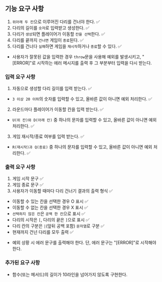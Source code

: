 ## 기능 요구 사항

1. `위아래 두 칸`으로 이루어진 다리를 건너야 한다. ✅
2. 다리의 길이를 `숫자`로 입력받고 생성한다. ✅
3. 다리가 `생성`되면 플레이어가 이동할 `칸을 선택`한다. ✅
4. 다리를 끝까지 `건너면` 게임이 `종료`된다. ✅
5. 다리를 건너다 `실패`하면 게임을 `재시작`하거나 `종료`할 수 있다. ✅

- 사용자가 잘못된 값을 입력한 경우 `throw`문을 사용해 예외를 발생시키고, "[ERROR]"로 시작하는 에러 메시지를 출력 후 그 부분부터 입력을 다시 받는다.

### 입력 요구 사항

1. 자동으로 생성할 다리 길이를 입력 받는다. ✅

- `3 이상 20 이하`의 숫자를 입력할 수 있고, 올바른 값이 아니면 예외 처리한다. ✅

2. 라운드마다 플레이어가 이동할 칸을 입력 받는다. ✅

- `U(위 칸)와 D(아래 칸)` 중 하나의 문자를 입력할 수 있고, 올바른 값이 아니면 예외 처리한다. ✅

3. 게임 재시작/종료 여부를 입력 받는다. ✅

- `R(재시작)과 Q(종료)` 중 하나의 문자를 입력할 수 있고, 올바른 값이 아니면 예외 처리한다. ✅

### 출력 요구 사항

1. 게임 시작 문구 ✅
2. 게임 종료 문구 ✅
3. 사용자가 이동할 때마다 다리 건너기 결과의 출력 형식 ✅

- 이동할 수 있는 칸을 선택한 경우 O 표시 ✅
- 이동할 수 없는 칸을 선택한 경우 X 표시 ✅
- `선택하지 않은 칸`은 `공백 한 칸`으로 표시 ✅
- 다리의 시작은 `[`, 다리의 끝은 `]`으로 표시 ✅
- 다리 칸의 구분은 `|`(앞뒤 공백 포함) `문자열`로 구분 ✅
- 현재까지 건넌 다리를 모두 출력 ✅

* 예외 상황 시 에러 문구를 출력해야 한다. 단, 에러 문구는 "[ERROR]"로 시작해야 한다.

### 추가된 요구 사항

- 함수(또는 메서드)의 길이가 10라인을 넘어가지 않도록 구현한다.
